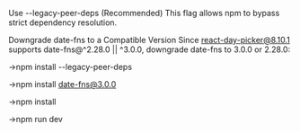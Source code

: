  Use --legacy-peer-deps (Recommended)
This flag allows npm to bypass strict dependency resolution.

Downgrade date-fns to a Compatible Version
Since react-day-picker@8.10.1 supports date-fns@^2.28.0 || ^3.0.0, downgrade date-fns to 3.0.0 or 2.28.0:


->npm install --legacy-peer-deps

->npm install date-fns@3.0.0

->npm install

->npm run dev
